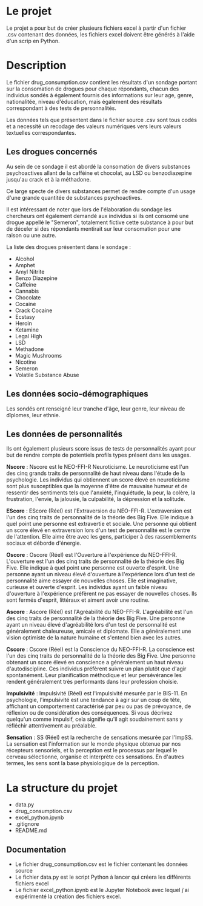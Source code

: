 # Le projet

Le projet a pour but de créer plusieurs fichiers excel à partir d'un fichier .csv contenant des données, les fichiers excel doivent être générés à l'aide d'un scrip en Python.

# Description 

Le fichier drug_consumption.csv contient les résultats d'un sondage portant sur la consomation de drogues pour chaque répondants, chacun des individus sondés à également fournis des informations sur leur age, genre, nationalitée, niveau d'éducation, mais également des résultats correspondant à des tests de personnalités. 

Les données tels que présentent dans le fichier source .csv sont tous codés et a necessité un recodage des valeurs numériques vers leurs valeurs textuelles correspondantes. 

## Les drogues concernés

Au sein de ce sondage il est abordé la consomation de divers substances psychoactives allant de la cafféine et chocolat, au LSD ou benzodiazepine jusqu'au crack et à la méthadone. 

Ce large specte de divers substances permet de rendre compte d'un usage d'une grande quantitée de substances psychoactives.

Il est intéressant de noter que lors de l'élaboration du sondage les chercheurs ont également demandé aux individus si ils ont consomé une drogue appellé le "Semeron", totalement fictive cette substance à pour but de déceler si des répondants mentirait sur leur consomation pour une raison ou une autre. 

La liste des drogues présentent dans le sondage : 
- Alcohol
- Amphet
- Amyl Nitrite 
- Benzo Diazepine
- Caffeine
- Cannabis 
- Chocolate 
- Cocaine
- Crack Cocaine
- Ecstasy
- Heroin
- Ketamine
- Legal High
- LSD
- Methadone
- Magic Mushrooms
- Nicotine 
- Semeron
- Volatile Substance Abuse 


## Les données socio-démographiques

Les sondés ont renseigné leur tranche d'âge, leur genre, leur niveau de dîplomes, leur ethnie.

## Les données de personnalités

Ils ont également plusieurs score issus de tests de personnalités ayant pour but de rendre compte de potentiels profils types présent dans les usages. 

**Nscore** : Nscore est le NEO-FFI-R Neuroticisme. Le neuroticisme est l'un des cinq grands traits de personnalité de haut niveau dans l'étude de la psychologie. Les individus qui obtiennent un score élevé en neuroticisme sont plus susceptibles que la moyenne d'être de mauvaise humeur et de ressentir des sentiments tels que l'anxiété, l'inquiétude, la peur, la colère, la frustration, l'envie, la jalousie, la culpabilité, la dépression et la solitude.

**EScore** : EScore (Réel) est l'Extraversion du NEO-FFI-R. L'extraversion est l'un des cinq traits de personnalité de la théorie des Big Five. Elle indique à quel point une personne est extravertie et sociale. Une personne qui obtient un score élevé en extraversion lors d'un test de personnalité est le centre de l'attention. Elle aime être avec les gens, participer à des rassemblements sociaux et déborde d'énergie.

**Oscore** : Oscore (Réel) est l'Ouverture à l'expérience du NEO-FFI-R. L'ouverture est l'un des cinq traits de personnalité de la théorie des Big Five. Elle indique à quel point une personne est ouverte d'esprit. Une personne ayant un niveau élevé d'ouverture à l'expérience lors d'un test de personnalité aime essayer de nouvelles choses. Elle est imaginative, curieuse et ouverte d'esprit. Les individus ayant un faible niveau d'ouverture à l'expérience préfèrent ne pas essayer de nouvelles choses. Ils sont fermés d'esprit, littéraux et aiment avoir une routine.

**Ascore** : Ascore (Réel) est l'Agréabilité du NEO-FFI-R. L'agréabilité est l'un des cinq traits de personnalité de la théorie des Big Five. Une personne ayant un niveau élevé d'agréabilité lors d'un test de personnalité est généralement chaleureuse, amicale et diplomate. Elle a généralement une vision optimiste de la nature humaine et s'entend bien avec les autres.

**Cscore** : Cscore (Réel) est la Conscience du NEO-FFI-R. La conscience est l'un des cinq traits de personnalité de la théorie des Big Five. Une personne obtenant un score élevé en conscience a généralement un haut niveau d'autodiscipline. Ces individus préfèrent suivre un plan plutôt que d'agir spontanément. Leur planification méthodique et leur persévérance les rendent généralement très performants dans leur profession choisie.

**Impulsivité** : Impulsivité (Réel) est l'impulsivité mesurée par le BIS-11. En psychologie, l'impulsivité est une tendance à agir sur un coup de tête, affichant un comportement caractérisé par peu ou pas de prévoyance, de réflexion ou de considération des conséquences. Si vous décrivez quelqu'un comme impulsif, cela signifie qu'il agit soudainement sans y réfléchir attentivement au préalable.

**Sensation** : SS (Réel) est la recherche de sensations mesurée par l'ImpSS. La sensation est l'information sur le monde physique obtenue par nos récepteurs sensoriels, et la perception est le processus par lequel le cerveau sélectionne, organise et interprète ces sensations. En d'autres termes, les sens sont la base physiologique de la perception.
# La structure du projet


- data.py
- drug_consumption.csv
- excel_python.ipynb
- .gitignore
- README.md
## Documentation

- Le fichier drug_consumption.csv est le fichier contenant les données source
- Le fichier data.py est le script Python à lancer qui créera les différents fichiers excel
- Le fichier excel_python.ipynb est le Jupyter Notebook avec lequel j'ai expérimenté la création des fichiers excel.
